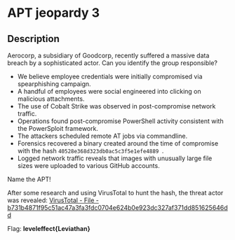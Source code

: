 # APT jeopardy 3

## Description

Aerocorp, a subsidiary of Goodcorp, recently suffered a massive data breach by a sophisticated actor. Can you identify the group responsible?

- We believe employee credentials were initially compromised via spearphishing campaign.
- A handful of employees were social engineered into clicking on malicious attachments.
- The use of Cobalt Strike was observed in post-compromise network traffic.
- Operations found post-compromise PowerShell activity consistent with the PowerSploit framework.
- The attackers scheduled remote AT jobs via commandline.
- Forensics recovered a binary created around the time of compromise with the hash `40528e368d323db0ac5c3f5e1efe4889 `.
- Logged network traffic reveals that images with unusually large file sizes were uploaded to various GitHub accounts.

Name the APT!



After some research and using VirusTotal to hunt the hash, the threat actor was revealed: [VirusTotal - File - b731b4871f95c51ac47a3fa3fdc0704e624b0e923dc327af371dd851625646dd](https://www.virustotal.com/gui/file/b731b4871f95c51ac47a3fa3fdc0704e624b0e923dc327af371dd851625646dd/community)





Flag: **leveleffect{Leviathan}**
